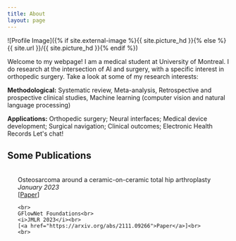 ```yaml
---
title: About
layout: page
---
```

![Profile Image]({% if site.external-image %}{{ site.picture_hd }}{% else %}{{ site.url }}/{{ site.picture_hd }}{% endif %})

<p>Welcome to my webpage! I am a medical student at University of Montreal. I do research at the intersection of Al and surgery, with a specific interest in orthopedic surgery. Take a look at some of my research interests:</p>

<p><b>Methodological:</b> Systematic review, Meta-analysis, Retrospective and prospective clinical studies, Machine learning (computer vision and natural language processing)</p>
<p><b>Applications:</b> Orthopedic surgery; Neural interfaces; Medical device development; Surgical navigation; Clinical outcomes; Electronic Health Records Let's chat!</p>

<h2><b>Some Publications</b></h2>

<ul class="publications">
	<br>
	Osteosarcoma around a ceramic-on-ceramic total hip arthroplasty<br>
	<i>January 2023</i><br>
	[<a href="https://www.arthroplastytoday.org/article/S2352-3441(22)00272-2/fulltext">Paper</a>]<br>
	
	<br>
	GFlowNet Foundations<br>
	<i>JMLR 2023</i><br>
	[<a href="https://arxiv.org/abs/2111.09266">Paper</a>]<br>
	<br>
</ul>
